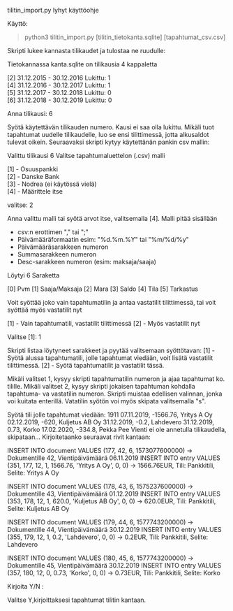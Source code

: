 tilitin_import.py lyhyt käyttöohje

Käyttö:
>python3 tilitin_import.py [tilitin_tietokanta.sqlite] [tapahtumat_csv.csv]

Skripti lukee kannasta tilikaudet ja tulostaa ne ruudulle:


Tietokannassa kanta.sqlite on tilikausia 4 kappaletta

[2] 31.12.2015 - 30.12.2016 Lukittu: 1\
[4] 31.12.2016 - 30.12.2017 Lukittu: 1\
[5] 31.12.2017 - 30.12.2018 Lukittu: 0\
[6] 31.12.2018 - 30.12.2019 Lukittu: 0

Anna tilikausi: 6


Syötä käytettävän tilikauden numero. Kausi ei saa olla lukittu. Mikäli tuot tapahtumat uudelle tilikaudelle,
luo se ensi tilittimessä, jotta alkusaldot tulevat oikein.
Seuraavaksi skripti kytyy käytettänän pankin csv mallin:

Valittu tilikausi 6
Valitse tapahtumaluettelon (.csv) malli

[1] - Osuuspankki\
[2] - Danske Bank\
[3] - Nodrea (ei käytössä vielä)\
[4] - Määrittele itse

valitse: 2

Anna valittu malli tai syötä arvot itse, valitsemalla [4]. Malli pitää sisällään
- csv:n erottimen "," tai ";"
- Päivämääräformaatin esim: "%d.%m.%Y" tai "%m/%d/%y"
- Päivämääräsarakkeen numeron
- Summasarakkeen numeron
- Desc-sarakkeen numeron (esim: maksaja/saaja)

Löytyi 6 Saraketta

[0]  Pvm
[1]  Saaja/Maksaja
[2]  Mara
[3]  Saldo
[4]  Tila
[5]  Tarkastus

Voit syöttää joko vain tapahtumatilin ja antaa vastatilit tilittimessä,
tai voit syöttää myös vastatilit nyt

[1] - Vain tapahtumatili, vastatilit tilittimessä
[2] - Myös vastatilit nyt

Valitse [1]: 1

Skripti listaa löytyneet sarakkeet ja pyytää valitsemaan syöttötavan:
[1] - Syötä alussa tapahtumatili, jolle tapahtumat viedään, voit lisätä vastatilit tilittimessä.
[2] - Syötä tapahtumatilit ja vastatilit tässä.

Mikäli valitset 1, kysyy skripti tapahtumatilin numeron ja ajaa tapahtumat ko. tilille. 
Mikäli valitset 2, kysyy skripti jokaisen tapahtuman kohdalla tapahtuma- va vastatilin numeron. 
Skripti muistaa edellisen valinnan, jonka voi kuitata enterillä. Vatatilin syötön voi myös skipata valitsemalla "s".
  
Syötä tili jolle tapahtumat viedään: 1911
07.11.2019, -1566.76, Yritys A Oy 
02.12.2019, -620, Kuljetus AB Oy 
31.12.2019, -0.2, Lahdevero 
31.12.2019, 0.73, Korko 
17.02.2020, -334.8, Pekka Pee 
Vienti ei ole annetulla tilikaudella, skipataan...
Kirjoitetaanko seuraavat rivit kantaan:

INSERT INTO document VALUES (177, 42, 6, 1573077600000) -> Dokumentille 42, Vientipäivämäärä 06.11.2019
 INSERT INTO entry VALUES (351, 177, 12, 1, 1566.76, 'Yritys A Oy', 0, 0) -> 1566.76EUR, Tili: Pankkitili, Selite: Yritys A Oy

INSERT INTO document VALUES (178, 43, 6, 1575237600000) -> Dokumentille 43, Vientipäivämäärä 01.12.2019
 INSERT INTO entry VALUES (353, 178, 12, 1, 620.0, 'Kuljetus AB Oy', 0, 0) -> 620.0EUR, Tili: Pankkitili, Selite: Kuljetus AB Oy

INSERT INTO document VALUES (179, 44, 6, 1577743200000) -> Dokumentille 44, Vientipäivämäärä 30.12.2019
 INSERT INTO entry VALUES (355, 179, 12, 1, 0.2, 'Lahdevero', 0, 0) -> 0.2EUR, Tili: Pankkitili, Selite: Lahdevero

INSERT INTO document VALUES (180, 45, 6, 1577743200000) -> Dokumentille 45, Vientipäivämäärä 30.12.2019
 INSERT INTO entry VALUES (357, 180, 12, 0, 0.73, 'Korko', 0, 0) -> 0.73EUR, Tili: Pankkitili, Selite: Korko

Kirjoita Y/N : 

Valitse Y,kirjoittaksesi tapahtumat tilitin kantaan.


